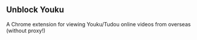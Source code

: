 Unblock Youku
-------------
A Chrome extension for viewing Youku/Tudou online videos from overseas (without proxy!)
